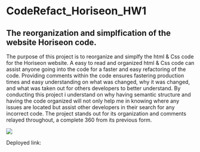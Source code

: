 # CodeRefact_Horiseon_HW1

## The reorganization and simplfication of the website Horiseon code. 

The purpose of this project is to reorganize and simplfy the html & Css code for the Horiseon website. A easy to read and organized html & Css code can assist anyone going into the code for a faster and easy refactoring of the code. Providing comments within the code ensures fastering production times and easy understanding on what was changed, why it was changed, and what was taken out for others developers to better understand. 
By conducting this project i understand on why having semantic structure and having the code organized will not only help me in knowing where any issues are located but assist other developers in their search for any incorrect code. The project stands out for its organization and comments relayed throughout, a complete 360 from its previous form. 

<img src="CodeRefact_Horiseon_HW1\CodeRefact_Horiseon_HW1\CodeRefact_Horiseon\Develop\assets\images\Web capture_.jpeg">


Deployed link: <a href="http://codepro-ricardonc86.github.io/CodeRefact_Horiseon_HW1/">
